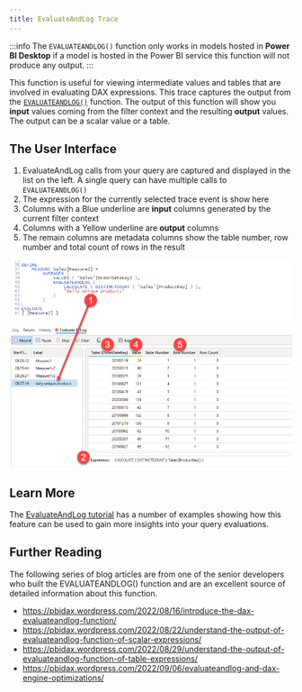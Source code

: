 ```yaml
---
title: EvaluateAndLog Trace
---
```


:::info
The `EVALUATEANDLOG()` function only works in models hosted in **Power BI Desktop** if a model is hosted in the Power BI service this function will not produce any output.
:::

This function is useful for viewing intermediate values and tables that are involved in evaluating DAX expressions. This trace captures the output from the [`EVALUATEANDLOG()`](https://learn.microsoft.com/en-us/dax/evaluateandlog-function-dax) function. The output of this function will show you **input** values coming from the filter context and the resulting **output** values. The output can be a scalar value or a table.

## The User Interface

1. EvaluateAndLog calls from your query are captured and displayed in the list on the left. A single query can have multiple calls to `EVALUATEANDLOG()`
2. The expression for the currently selected trace event is show here
3. Columns with a Blue underline are **input** columns generated by the current filter context
4. Columns with a Yellow underline are **output** columns
5. The remain columns are metadata columns show the table number, row number and total count of rows in the result

![](./evaluateandlog-trace.png)

## Learn More

The [EvaluateAndLog tutorial](/docs/tutorials/evaluateandlog-trace) has a number of examples showing how this feature can be used to gain more insights into your query evaluations.

## Further Reading

The following series of blog articles are from one of the senior developers who built the EVALUATEANDLOG() function and are an excellent source of detailed information about this function.

* https://pbidax.wordpress.com/2022/08/16/introduce-the-dax-evaluateandlog-function/
* https://pbidax.wordpress.com/2022/08/22/understand-the-output-of-evaluateandlog-function-of-scalar-expressions/
* https://pbidax.wordpress.com/2022/08/29/understand-the-output-of-evaluateandlog-function-of-table-expressions/
* https://pbidax.wordpress.com/2022/09/06/evaluateandlog-and-dax-engine-optimizations/
